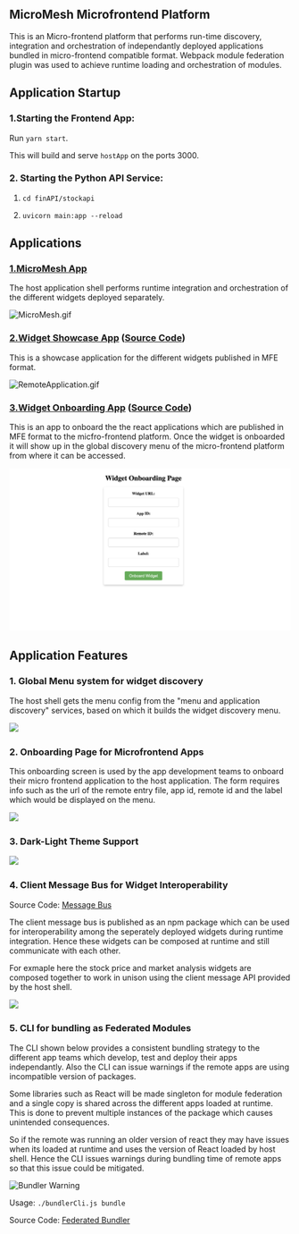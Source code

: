 ## MicroMesh Microfrontend Platform

This is an Micro-frontend platform that performs run-time discovery, integration and orchestration of independantly deployed applications bundled in micro-frontend compatible format. Webpack module federation plugin was used to achieve runtime loading and orchestration of modules.


## Application Startup

### 1.Starting the Frontend App:

Run `yarn start`.

This will build and serve `hostApp` on the ports 3000.

### 2. Starting the Python API Service:

1. `cd finAPI/stockapi`

2. `uvicorn main:app --reload`

## Applications

### [1.MicroMesh App](https://madhavms.github.io/react-host-remote/)

The host application shell performs runtime integration and orchestration of the different widgets deployed separately.

![MicroMesh.gif](https://github.com/madhavms/react-host-remote/blob/main/img/MicroMesh.gif)

### [2.Widget Showcase App](https://madhavms.github.io/remote-widgets/) ([Source Code](https://github.com/madhavms/remote-widgets))

This is a showcase application for the different widgets published in MFE format.

![RemoteApplication.gif](https://github.com/madhavms/react-host-remote/blob/main/img/WidgetShowcaseApp.gif)

### [3.Widget Onboarding App](https://madhavms.github.io/onboarding-app/) ([Source Code](https://github.com/madhavms/remote-widgets))

This is an app to onboard the the react applications which are published in MFE format to the micfro-frontend platform. Once the widget is onboarded it will show up in the global discovery menu of the micro-frontend platform from where it can be accessed.

![OboardingApp.png](https://github.com/madhavms/onboarding-app/blob/main/Img/OboardingApp.png)

## Application Features

### 1. Global Menu system for widget discovery

The host shell gets the menu config from the "menu and application discovery" services, based on which it builds the widget discovery menu.

![](https://github.com/madhavms/react-host-remote/blob/main/img/HostApplication.gif)

### 2. Onboarding Page for Microfrontend Apps

This onboarding screen is used by the app development teams to onboard their micro frontend application to the host application.
The form requires info such as the url of the remote entry file, app id, remote id and the label which would be displayed on the menu.


![](https://github.com/madhavms/react-host-remote/blob/main/img/OnboardingPage.gif)

### 3. Dark-Light Theme Support
![](https://github.com/madhavms/react-host-remote/blob/main/img/DarkMode.gif)

### 4. Client Message Bus for Widget Interoperability
Source Code: [Message Bus](https://github.com/madhavms/react-host-remote/tree/main/message-bus)

The client message bus is published as an npm package which can be used for interoperability among the seperately deployed widgets during runtime integration. Hence these widgets can be composed at runtime and still communicate with each other.

For exmaple here the stock price and market analysis widgets are composed together to work in unison using the client message API provided by the host shell. 

![](https://github.com/madhavms/react-host-remote/blob/main/img/WidgetInteroperability.gif)

### 5. CLI for bundling as Federated Modules

The CLI shown below provides a consistent bundling strategy to the different app teams which develop, test and deploy their apps independantly. Also the CLI can issue warnings if the remote apps are using incompatible version of packages. 

Some libraries such as React will be made singleton for module federation and a single copy is shared across the different apps loaded at runtime. This is done to prevent multiple instances of the package which causes unintended consequences. 

So if the remote was running an older version of react they may have issues when its loaded at runtime and uses the version of React loaded by host shell. Hence the CLI issues warnings during bundling time of remote apps so that this issue could be mitigated.

![Bundler Warning](https://github.com/madhavms/react-host-remote/blob/main/img/BundlerWarning.png)

Usage: `./bundlerCli.js bundle`

Source Code: [Federated Bundler](https://github.com/madhavms/react-host-remote/blob/main/federatedBundler/bundlerCli.js)
